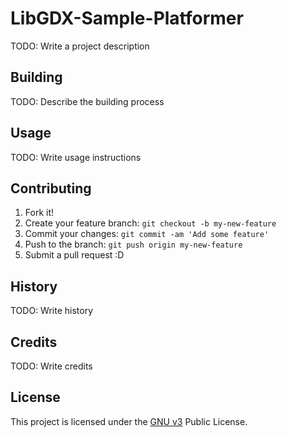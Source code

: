 # LibGDX-Sample-Platformer

TODO: Write a project description

## Building

TODO: Describe the building process

## Usage

TODO: Write usage instructions

## Contributing

1. Fork it!
2. Create your feature branch: `git checkout -b my-new-feature`
3. Commit your changes: `git commit -am 'Add some feature'`
4. Push to the branch: `git push origin my-new-feature`
5. Submit a pull request :D

## History

TODO: Write history

## Credits

TODO: Write credits

## License

This project is licensed under the [GNU v3](https://github.com/rosenpin/LibGDX-Sample-Platformer/blob/master/LICENSE) Public License.

